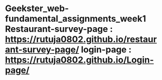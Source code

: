 # Geekster_web-fundamental_assignments_week1 Restaurant-survey-page : https://rutuja0802.github.io/restaurant-survey-page/  login-page : https://rutuja0802.github.io/Login-page/
